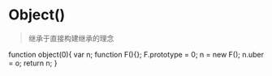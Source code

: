 # Object()
>继承于直接构建继承的理念

function object(0){
    var n;
    function F(){};
    F.prototype = 0;
    n = new F();
    n.uber = o;
    return n;
}